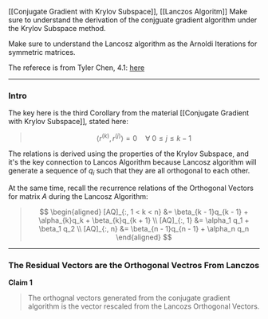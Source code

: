 [[Conjugate Gradient with Krylov Subspace]], [[Lanczos Algoritm]]
Make sure to understand the derivation of the conjguate gradient algorithm under the Krylov Subspace method. 

Make sure to understand the Lancosz algorithm as the Arnoldi Iterations for symmetric matrices. 

The referece is from Tyler Chen, 4.1: [here](https://chen.pw/research/cg/cg.pdf)

---
### **Intro**

The key here is the third Corollary from the material [[Conjugate Gradient with Krylov Subspace]], stated here: 

> $$
> \langle r^{(k)}, r^{(j)} \rangle = 0 \quad \forall\; 0 \le j \le k - 1
> $$

The relations is derived using the properties of the Krylov Subspace, and it's the key connection to Lancos Algorithm because Lancosz algorithm will generate a sequence of $q_i$ such that they are all orthogonal to each other. 

At the same time, recall the recurrence relations of the Orthogonal Vectors for matrix $A$ during the Lancosz Algorithm: 

> $$
> \begin{aligned}
>     [AQ]_{:, 1 < k < n} &= \beta_{k - 1}q_{k - 1} + \alpha_{k}q_k + \beta_{k}q_{k + 1}
>     \\
>     [AQ]_{:, 1} &= \alpha_1 q_1 + \beta_1 q_2
>     \\
>     [AQ]_{:, n} &= \beta_{n - 1}q_{n - 1} + \alpha_n q_n
> \end{aligned}
> $$

---
### **The Residual Vectors are the Orthogonal Vectros From Lanczos**

**Claim 1**

> The orthognal vectors generated from the conjugate gradient algorithm is the vector rescaled from the Lancozs Orthogonal Vectors.

